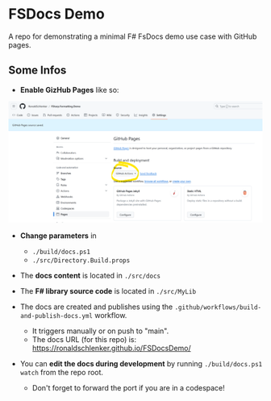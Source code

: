 # FSDocs Demo

A repo for demonstrating a minimal F# FsDocs demo use case with GitHub pages.

## Some Infos

* **Enable GizHub Pages** like so:

![Alt text](enable_Pages.png)

* **Change parameters** in
    * `./build/docs.ps1`
    * `./src/Directory.Build.props`

* The **docs content** is located in `./src/docs`

* The **F# library source code** is located in `./src/MyLib`

* The docs are created and publishes using the `.github/workflows/build-and-publish-docs.yml` workflow.
    * It triggers manually or on push to "main".
    * The docs URL (for this repo) is: https://ronaldschlenker.github.io/FSDocsDemo/

* You can **edit the docs during development** by running `./build/docs.ps1 watch` from the repo root.
    * Don't forget to forward the port if you are in a codespace!
